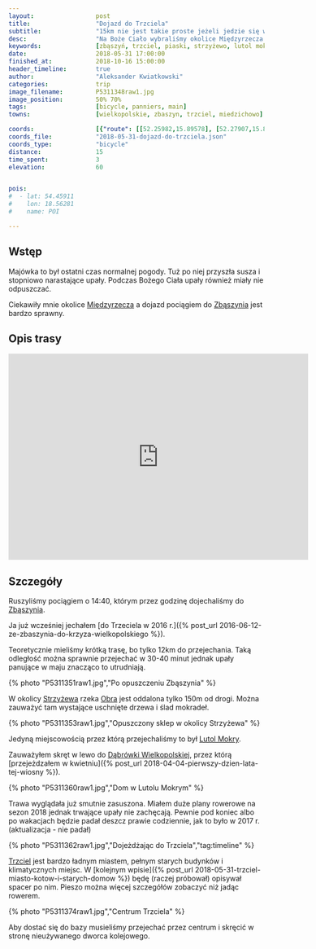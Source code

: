 ```yaml
---
layout:                 post
title:                  "Dojazd do Trzciela"
subtitle:               "15km nie jest takie proste jeżeli jedzie się w upalny dzień"
desc:                   "Na Boże Ciało wybraliśmy okolice Międzyrzecza. Dwa dni zaplanowaliśmy w okolice Trzciela, do którego najpierw musieliśmy jakoś dojechać. Niestety upał znacząco nam utrudniał."
keywords:               [zbąszyń, trzciel, piaski, strzyżewo, lutol mokry]
date:                   2018-05-31 17:00:00
finished_at:            2018-10-16 15:00:00
header_timeline:        true
author:                 "Aleksander Kwiatkowski"
categories:             trip
image_filename:         P5311348raw1.jpg
image_position:         50% 70%
tags:                   [bicycle, panniers, main]
towns:                  [wielkopolskie, zbaszyn, trzciel, miedzichowo]

coords:                 [{"route": [[52.25982,15.89578], [52.27907,15.88299], [52.30732,15.86810], [52.32957,15.87239], [52.36499,15.87406], [52.36970,15.88694], [52.36624,15.89200]], "type": "bicycle"}]
coords_file:            "2018-05-31-dojazd-do-trzciela.json"
coords_type:            "bicycle"
distance:               15
time_spent:             3
elevation:              60


pois:
#  - lat: 54.45911
#    lon: 18.56281
#    name: POI

---
```


[wiki-trzciel]: https://pl.wikipedia.org/wiki/Trzciel
[wiki-miedzyrzecz]: https://pl.wikipedia.org/wiki/Mi%C4%99dzyrzecz
[wiki-zbaszyn]: https://pl.wikipedia.org/wiki/Zb%C4%85szy%C5%84
[wiki-strzyzewo]: https://pl.wikipedia.org/wiki/Strzy%C5%BCewo_(powiat_nowotomyski)
[wiki-obra]: https://pl.wikipedia.org/wiki/Obra_(rzeka)
[wiki-lutol-mokry]: https://pl.wikipedia.org/wiki/Lutol_Mokry
[wiki-dabrowka-wielkopolska]: https://pl.wikipedia.org/wiki/D%C4%85br%C3%B3wka_Wielkopolska


## Wstęp

Majówka to był ostatni czas normalnej pogody. Tuż po niej przyszła susza i
stopniowo narastające upały. Podczas Bożego Ciała upały również miały nie odpuszczać.

Ciekawiły mnie okolice [Międzyrzecza][wiki-miedzyrzecz] a dojazd pociągiem
do [Zbąszynia][wiki-zbaszyn] jest bardzo sprawny.

## Opis trasy

<iframe height='405' width='590' frameborder='0' allowtransparency='true' scrolling='no' src='https://www.strava.com/activities/1616515059/embed/768b0850ed4ced59fde0740c1b19c40c84af7d95'></iframe>

## Szczegóły

Ruszyliśmy pociągiem o 14:40, którym przez godzinę dojechaliśmy do
[Zbąszynia][wiki-zbaszyn].

Ja już wcześniej jechałem [do Trzeciela w 2016 r.]({% post_url 2016-06-12-ze-zbaszynia-do-krzyza-wielkopolskiego %}).

Teoretycznie mieliśmy krótką trasę, bo tylko 12km do przejechania.
Taką odległość można sprawnie przejechać w 30-40 minut jednak
upały panujące w maju znacząco to utrudniają.

{% photo "P5311351raw1.jpg","Po opuszczeniu Zbąszynia" %}

W okolicy [Strzyżewa][wiki-strzyzewo] rzeka [Obra][wiki-obra] jest
oddalona tylko 150m od drogi. Można zauważyć tam wystające uschnięte drzewa
i ślad mokradeł.

{% photo "P5311353raw1.jpg","Opuszczony sklep w okolicy Strzyżewa" %}

Jedyną miejscowością przez którą przejechaliśmy to był
[Lutol Mokry][wiki-lutol-mokry].

Zauważyłem skręt w lewo do [Dąbrówki Wielkopolskiej][wiki-dabrowka-wielkopolska],
przez którą [przejeżdzałem w kwietniu]({% post_url 2018-04-04-pierwszy-dzien-lata-tej-wiosny %}).

{% photo "P5311360raw1.jpg","Dom w Lutolu Mokrym" %}

Trawa wyglądała już smutnie zasuszona. Miałem duże plany rowerowe na sezon 2018
jednak trwające upały nie zachęcają. Pewnie pod koniec albo po wakacjach
będzie padał deszcz prawie codziennie, jak to było w 2017 r.
(aktualizacja - nie padał)

{% photo "P5311362raw1.jpg","Dojeżdżając do Trzciela","tag:timeline" %}

[Trzciel][wiki-trzciel] jest bardzo ładnym miastem, pełnym starych
budynków i klimatycznych miejsc.
W [kolejnym wpisie]({% post_url 2018-05-31-trzciel-miasto-kotow-i-starych-domow %})
będę (raczej próbował) opisywał spacer po nim. Pieszo można więcej
szczegółów zobaczyć niż jadąc rowerem.

{% photo "P5311374raw1.jpg","Centrum Trzciela" %}

Aby dostać się do bazy musieliśmy przejechać przez centrum i
skręcić w stronę nieużywanego dworca kolejowego.
